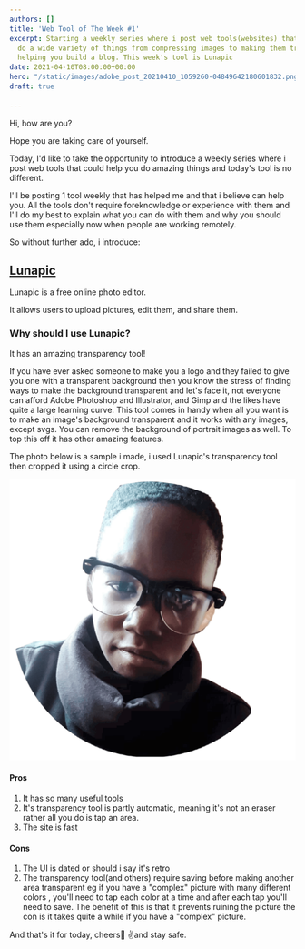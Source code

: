 ```yaml
---
authors: []
title: 'Web Tool of The Week #1'
excerpt: Starting a weekly series where i post web tools(websites) that can help you
  do a wide variety of things from compressing images to making them transparent to
  helping you build a blog. This week's tool is Lunapic
date: 2021-04-10T08:00:00+00:00
hero: "/static/images/adobe_post_20210410_1059260-04849642180601832.png"
draft: true

---
```

Hi, how are you?

Hope you are taking care of yourself.

Today, I'd like to take the opportunity to introduce a weekly series where i post web tools that could help you do amazing things and today's tool is no different.

I'll be posting 1 tool weekly that has helped me and that i believe can help you. All the tools don't require foreknowledge or experience with them and I'll do my best to explain what you can do with them and why you should use them especially now when people are working remotely.

So without further ado, i introduce:

## [**Lunapic**](https://www5.lunapic.com/editor/)

Lunapic is a free online photo editor.

It allows users to upload pictures, edit them, and share them.

### **Why should I use Lunapic?**

It has an amazing transparency tool!

If you have ever asked someone to make you a logo and they failed to give you one with a transparent background then you know the stress of finding ways to make the background transparent and let's face it, not everyone can afford Adobe Photoshop and Illustrator, and Gimp and the likes have quite a large learning curve. This tool comes in handy when all you want is to make an image's background transparent and it works with any images, except svgs. You can remove the background of portrait images as well. To top this off it has other amazing features.

The photo below is a sample i made, i used Lunapic's transparency tool then cropped it using a circle crop.

![](/static/images/me3.png)

#### Pros

1. It has so many useful tools
2. It's transparency tool is partly automatic, meaning it's not an eraser rather all you do is tap an area.
3. The site is fast

#### Cons

1. The UI is dated or should i say it's retro
2. The transparency tool(and others) require saving before making another area transparent eg if you have a "complex" picture with many different colors , you'll need to tap each color at a time and after each tap you'll need to save. The benefit of this is that it prevents ruining the picture the con is it takes quite a while if you have a "complex" picture.

And that's it for today, cheers🥂 ✌️and stay safe.
